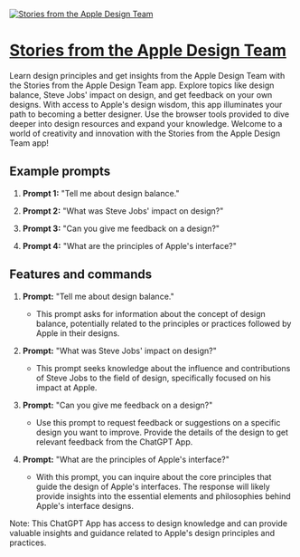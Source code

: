 [![Stories from the Apple Design Team](https://files.oaiusercontent.com/file-UTgfUs28xrJzHvqR6JueiXaS?se=2123-10-20T01%3A40%3A00Z&sp=r&sv=2021-08-06&sr=b&rscc=max-age%3D31536000%2C%20immutable&rscd=attachment%3B%20filename%3Dwincircle.png&sig=BGKTrpKAHmNT3qjmWcyMOWQicTwMKcz5xt3Y96r68CA%3D)](https://chat.openai.com/g/g-4wleGSafJ-stories-from-the-apple-design-team)

# [Stories from the Apple Design Team](https://chat.openai.com/g/g-4wleGSafJ-stories-from-the-apple-design-team)

Learn design principles and get insights from the Apple Design Team with the Stories from the Apple Design Team app. Explore topics like design balance, Steve Jobs' impact on design, and get feedback on your own designs. With access to Apple's design wisdom, this app illuminates your path to becoming a better designer. Use the browser tools provided to dive deeper into design resources and expand your knowledge. Welcome to a world of creativity and innovation with the Stories from the Apple Design Team app!

## Example prompts

1. **Prompt 1:** "Tell me about design balance."

2. **Prompt 2:** "What was Steve Jobs' impact on design?"

3. **Prompt 3:** "Can you give me feedback on a design?"

4. **Prompt 4:** "What are the principles of Apple's interface?"

## Features and commands

1. **Prompt:** "Tell me about design balance."
   - This prompt asks for information about the concept of design balance, potentially related to the principles or practices followed by Apple in their designs.

2. **Prompt:** "What was Steve Jobs' impact on design?"
   - This prompt seeks knowledge about the influence and contributions of Steve Jobs to the field of design, specifically focused on his impact at Apple.

3. **Prompt:** "Can you give me feedback on a design?"
   - Use this prompt to request feedback or suggestions on a specific design you want to improve. Provide the details of the design to get relevant feedback from the ChatGPT App.

4. **Prompt:** "What are the principles of Apple's interface?"
   - With this prompt, you can inquire about the core principles that guide the design of Apple's interfaces. The response will likely provide insights into the essential elements and philosophies behind Apple's interface designs.

Note: This ChatGPT App has access to design knowledge and can provide valuable insights and guidance related to Apple's design principles and practices.